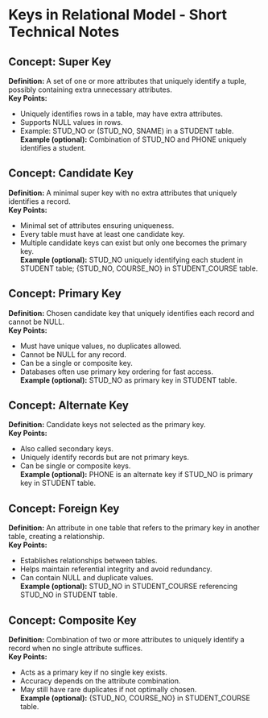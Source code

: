 # Keys in Relational Model - Short Technical Notes

## Concept: Super Key
**Definition:** A set of one or more attributes that uniquely identify a tuple, possibly containing extra unnecessary attributes.  
**Key Points:**  
- Uniquely identifies rows in a table, may have extra attributes.  
- Supports NULL values in rows.  
- Example: STUD_NO or (STUD_NO, SNAME) in a STUDENT table.  
**Example (optional):** Combination of STUD_NO and PHONE uniquely identifies a student.

## Concept: Candidate Key
**Definition:** A minimal super key with no extra attributes that uniquely identifies a record.  
**Key Points:**  
- Minimal set of attributes ensuring uniqueness.  
- Every table must have at least one candidate key.  
- Multiple candidate keys can exist but only one becomes the primary key.  
**Example (optional):** STUD_NO uniquely identifying each student in STUDENT table; {STUD_NO, COURSE_NO} in STUDENT_COURSE table.

## Concept: Primary Key
**Definition:** Chosen candidate key that uniquely identifies each record and cannot be NULL.  
**Key Points:**  
- Must have unique values, no duplicates allowed.  
- Cannot be NULL for any record.  
- Can be a single or composite key.  
- Databases often use primary key ordering for fast access.  
**Example (optional):** STUD_NO as primary key in STUDENT table.

## Concept: Alternate Key
**Definition:** Candidate keys not selected as the primary key.  
**Key Points:**  
- Also called secondary keys.  
- Uniquely identify records but are not primary keys.  
- Can be single or composite keys.  
**Example (optional):** PHONE is an alternate key if STUD_NO is primary key in STUDENT table.

## Concept: Foreign Key
**Definition:** An attribute in one table that refers to the primary key in another table, creating a relationship.  
**Key Points:**  
- Establishes relationships between tables.  
- Helps maintain referential integrity and avoid redundancy.  
- Can contain NULL and duplicate values.  
**Example (optional):** STUD_NO in STUDENT_COURSE referencing STUD_NO in STUDENT table.

## Concept: Composite Key
**Definition:** Combination of two or more attributes to uniquely identify a record when no single attribute suffices.  
**Key Points:**  
- Acts as a primary key if no single key exists.  
- Accuracy depends on the attribute combination.  
- May still have rare duplicates if not optimally chosen.  
**Example (optional):** {STUD_NO, COURSE_NO} in STUDENT_COURSE table.
